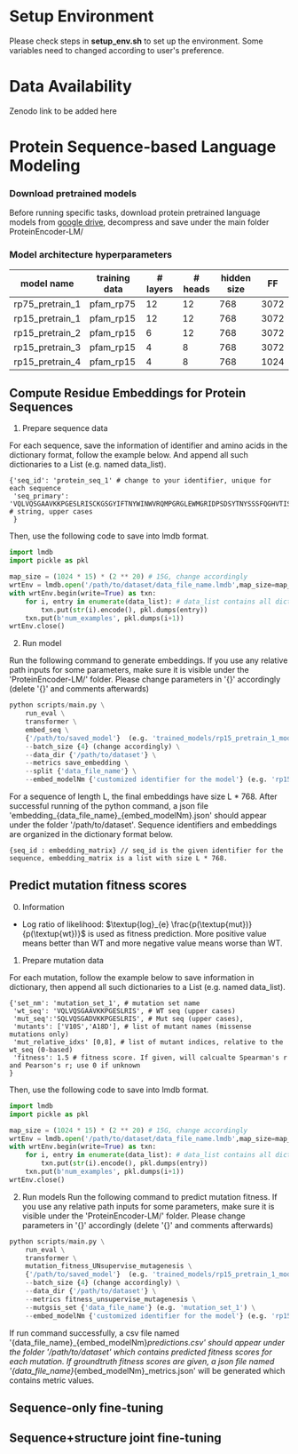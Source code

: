 # Setup Environment
Please check steps in __setup_env.sh__ to set up the environment. Some variables need to changed according to user's preference.

# Data Availability
Zenodo link to be added here

# Protein Sequence-based Language Modeling

### Download pretrained models
Before running specific tasks, download protein pretrained language models from [google drive](https://drive.google.com/file/d/1FZewUpVQ2jJL_Hg5NyFM6qGb4exJ2SRr/view?usp=share_link), decompress and save under the main folder ProteinEncoder-LM/

### Model architecture hyperparameters
|model name|training data|# layers|# heads|hidden size|FF  |
|--------- | ----------- | -------| ----  | -------   |--- |
|rp75_pretrain_1| pfam_rp75 | 12  | 12    | 768       |3072|
|rp15_pretrain_1| pfam_rp15 | 12  | 12    | 768       |3072|
|rp15_pretrain_2| pfam_rp15 | 6   | 12    | 768       |3072|
|rp15_pretrain_3| pfam_rp15 | 4   | 8     | 768       |3072|
|rp15_pretrain_4| pfam_rp15 | 4   | 8     | 768       |1024|


## Compute Residue Embeddings for Protein Sequences
1. Prepare sequence data

For each sequence, save the information of identifier and amino acids in the dictionary format, follow the example below. And append all such dictionaries to a List (e.g. named data_list).
```text
{'seq_id': 'protein_seq_1' # change to your identifier, unique for each sequence
 'seq_primary': 'VQLVQSGAAVKKPGESLRISCKGSGYIFTNYWINWVRQMPGRGLEWMGRIDPSDSYTNYSSSFQGHVTISADKSISTVYLQWRSLKDTDTAMYYCARLGSTA' # string, upper cases
 }
```

Then, use the following code to save into lmdb format.
```python
import lmdb
import pickle as pkl

map_size = (1024 * 15) * (2 ** 20) # 15G, change accordingly
wrtEnv = lmdb.open('/path/to/dataset/data_file_name.lmdb',map_size=map_size)
with wrtEnv.begin(write=True) as txn:
    for i, entry in enumerate(data_list): # data_list contains all dictionaries in the above format
        txn.put(str(i).encode(), pkl.dumps(entry))
    txn.put(b'num_examples', pkl.dumps(i+1))
wrtEnv.close()
```

2. Run model

Run the following command to generate embeddings. If you use any relative path inputs for some parameters, make sure it is visible under the 'ProteinEncoder-LM/' folder. Please change parameters in '{}' accordingly (delete '{}' and comments afterwards)

```python
python scripts/main.py \
    run_eval \
    transformer \
    embed_seq \
    {'/path/to/saved_model'}  (e.g. 'trained_models/rp15_pretrain_1_models') \
    --batch_size {4} (change accordingly) \
    --data_dir {'/path/to/dataset'} \
    --metrics save_embedding \
    --split {'data_file_name'} \
    --embed_modelNm {'customized identifier for the model'} (e.g. 'rp15_pretrain_1')
```
For a sequence of length L, the final embeddings have size L * 768. After successful running of the python command, a json file 'embedding_{data_file_name}_{embed_modelNm}.json' should appear under the folder '/path/to/dataset'. Sequence identifiers and embeddings are organized in the dictionary format below.
```text
{seq_id : embedding_matrix} // seq_id is the given identifier for the sequence, embedding_matrix is a list with size L * 768.
```

## Predict mutation fitness scores
0. Information
* Log ratio of likelihood: $\textup{log}_{e} \frac{p(\textup{mut})}{p(\textup{wt})}$ is used as fitness prediction. More positive value means better than WT and more negative value means worse than WT.

1. Prepare mutation data

For each mutation, follow the example below to save information in dictionary, then append all such dictionaries to a List (e.g. named data_list).
```text
{'set_nm': 'mutation_set_1', # mutation set name
 'wt_seq': 'VQLVQSGAAVKKPGESLRIS', # WT seq (upper cases)
 'mut_seq':'SQLVQSGADVKKPGESLRIS', # Mut seq (upper cases),
 'mutants': ['V10S','A18D'], # list of mutant names (missense mutations only)
 'mut_relative_idxs' [0,8], # list of mutant indices, relative to the wt_seq (0-based)
 'fitness': 1.5 # fitness score. If given, will calcualte Spearman's r and Pearson's r; use 0 if unknown
}
```

Then, use the following code to save into lmdb format.
```python
import lmdb
import pickle as pkl

map_size = (1024 * 15) * (2 ** 20) # 15G, change accordingly
wrtEnv = lmdb.open('/path/to/dataset/data_file_name.lmdb',map_size=map_size)
with wrtEnv.begin(write=True) as txn:
    for i, entry in enumerate(data_list): # data_list contains all dictionaries in the above format
        txn.put(str(i).encode(), pkl.dumps(entry))
    txn.put(b'num_examples', pkl.dumps(i+1))
wrtEnv.close()
```

2. Run models
Run the following command to predict mutation fitness. If you use any relative path inputs for some parameters, make sure it is visible under the 'ProteinEncoder-LM/' folder. Please change parameters in '{}' accordingly (delete '{}' and comments afterwards)

```python
python scripts/main.py \
    run_eval \
    transformer \
    mutation_fitness_UNsupervise_mutagenesis \
    {'/path/to/saved_model'}  (e.g. 'trained_models/rp15_pretrain_1_models') \
    --batch_size {4} (change accordingly) \
    --data_dir {'/path/to/dataset'} \
    --metrics fitness_unsupervise_mutagenesis \
    --mutgsis_set {'data_file_name'} (e.g. 'mutation_set_1') \
    --embed_modelNm {'customized identifier for the model'} (e.g. 'rp15_pretrain_1')
```

If run command successfully, a csv file named '{data_file_name}_{embed_modelNm}_predictions.csv' should appear under the folder '/path/to/dataset' which contains predicted fitness scores for each mutation. If groundtruth fitness scores are given, a json file named '{data_file_name}_{embed_modelNm}_metrics.json' will be generated which contains metric values.


## Sequence-only fine-tuning

## Sequence+structure joint fine-tuning